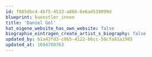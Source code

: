 ```yaml
---
id: f885dbc4-4bf5-4533-a866-6e6ad519099d
blueprint: kuenstler_innen
title: 'Daniel Gol'
hat_eigene_website_has_own_website: false
biographie_eintragen_create_artist_s_biography: false
updated_by: b1a43fd3-c865-4122-b6cc-50cfa81a1985
updated_at: 1694700763
---
```

